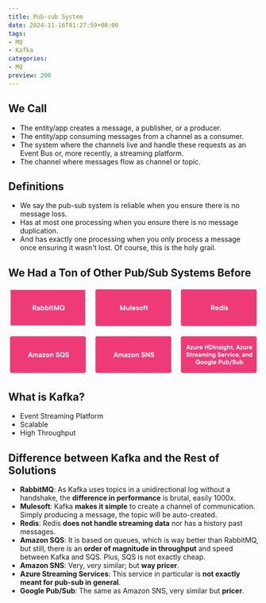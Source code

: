 ```yaml
---
title: Pub-sub System
date: 2024-11-16T01:27:59+08:00
tags:
- MQ
- Kafka
categories:
- MQ
preview: 200
---
```


## We Call

- The entity/app creates a message, a publisher, or a producer.
- The entity/app consuming messages from a channel as a consumer.
- The system where the channels live and handle these requests as an Event Bus or, more recently, a streaming platform.
- The channel where messages flow as channel or topic.

## Definitions

- We say the pub-sub system is reliable when you ensure there is no message loss.
- Has at most one processing when you ensure there is no message duplication.
- And has exactly one processing when you only process a message once ensuring it wasn't lost. Of course, this is the holy grail.

## We Had a Ton of Other Pub/Sub Systems Before

![image-20241116003710435](images/image-20241116003710435.png)

## What is Kafka?

- Event Streaming Platform
- Scalable
- High Throughput

## Difference between Kafka and the Rest of Solutions

- **RabbitMQ**: As Kafka uses topics in a unidirectional log without a handshake, the **difference in performance** is brutal, easily 1000x.
- **Mulesoft**: Kafka **makes it simple** to create a channel of communication. Simply producing a message, the topic will be auto-created.
- **Redis**: Redis **does not handle streaming data** nor has a history past messages.
- **Amazon SQS**: It is based on queues, which is way better than RabbitMQ, but still, there is an **order of magnitude in throughput** and speed between Kafka and SQS. Plus, SQS is not exactly cheap.
- **Amazon SNS**: Very, very similar; but **way pricer**.
- **Azure Streaming Services**: This service in particular is **not exactly meant for pub-sub in general**.
- **Google Pub/Sub**: The same as Amazon SNS, very similar but **pricer**.
